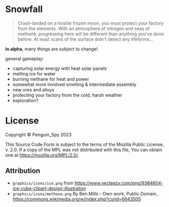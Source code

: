 # Snowfall
> Crash-landed on a hostile frozen moon, you must protect your factory from the elements. With an atmosphere of nitrogen and seas of methane, progressing here will be different than anything you've done before. At least scans of the surface didn't detect any lifeforms...

**in alpha**, many things are subject to change!  

general gameplay:
- capturing solar energy with heat solar panels
- melting ice for water
- burning methane for heat and power
- somewhat more involved smelting & intermediate assembly
- new ores and alloys
- protecting your factory from the cold, harsh weather
- exploration?


# License
Copyright © Penguin_Spy 2023  

This Source Code Form is subject to the terms of the Mozilla Public
License, v. 2.0. If a copy of the MPL was not distributed with this
file, You can obtain one at https://mozilla.org/MPL/2.0/.

## Attribution
- `graphics/icons/ice.png` from https://www.vecteezy.com/png/9384604-ice-cube-clipart-design-illustration
- `graphics/icons/methane.png` By Ben Mills - Own work, Public Domain, https://commons.wikimedia.org/w/index.php?curid=6643505
